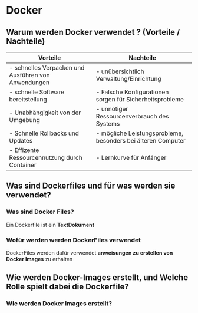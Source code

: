 # Docker
## Warum werden Docker verwendet ? (Vorteile / Nachteile)
| Vorteile                                            | Nachteile                                                               |
|-----------------------------------------------------|-------------------------------------------------------------------------|
| - schnelles Verpacken und Ausführen von Anwendungen | - unübersichtlich Verwaltung/Einrichtung                                |
| - schnelle Software bereitstellung                  | - Falsche Konfigurationen sorgen für Sicherheitsprobleme                |
| - Unabhängigkeit von der Umgebung                   | - unnötiger Ressourcenverbrauch des Systems                             |
| - Schnelle Rollbacks und Updates                    | - mögliche Leistungsprobleme, besonders bei älteren Computer            |
| - Effizente Ressourcennutzung durch Container      | - Lernkurve für Anfänger                                                |

## Was sind Dockerfiles und für was werden sie verwendet?


### Was sind Docker Files?
<p1>

<p1/>

Ein Dockerfile ist ein **TextDokument**
<p1>

<p1/>

### Wofür werden werden DockerFiles verwendet 
<p1>

<p1/>

DockerFiles werden dafür verwendet **anweisungen zu erstellen von Docker Images** zu erhalten
<p1>

<p1/>

## Wie werden Docker-Images erstellt, und Welche Rolle spielt dabei die Dockerfile?

<p>

<p1/>

### Wie werden Docker Images erstellt?
<p>

<p1/>


